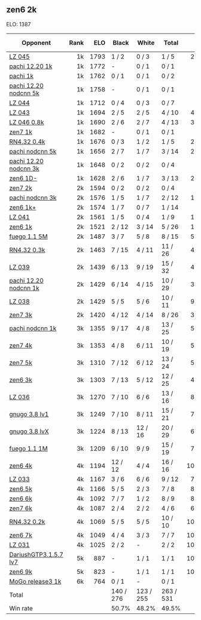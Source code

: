 ## zen6 2k ##

ELO: 1387

Opponent | Rank | ELO | Black | White | Total | Win rate
---------|-----:|----:|-------|-------|-------|-------:
[LZ 045](LZ%20045.md) | 1k | 1793 | 1 / 2 | 0 / 3 | 1 / 5 | 20.0%
[pachi 12.20 1k](pachi%2012.20%201k.md) | 1k | 1772 | - | 0 / 1 | 0 / 1 | 0.0%
[pachi 1k](pachi%201k.md) | 1k | 1762 | 0 / 1 | 0 / 1 | 0 / 2 | 0.0%
[pachi 12.20 nodcnn 5k](pachi%2012.20%20nodcnn%205k.md) | 1k | 1758 | - | 0 / 1 | 0 / 1 | 0.0%
[LZ 044](LZ%20044.md) | 1k | 1712 | 0 / 4 | 0 / 3 | 0 / 7 | 0.0%
[LZ 043](LZ%20043.md) | 1k | 1694 | 2 / 5 | 2 / 5 | 4 / 10 | 40.0%
[LZ 046 0.8k](LZ%20046%200.8k.md) | 1k | 1690 | 2 / 6 | 2 / 7 | 4 / 13 | 30.8%
[zen7 1k](zen7%201k.md) | 1k | 1682 | - | 0 / 1 | 0 / 1 | 0.0%
[RN4.32 0.4k](RN4.32%200.4k.md) | 1k | 1676 | 0 / 3 | 1 / 2 | 1 / 5 | 20.0%
[pachi nodcnn 5k](pachi%20nodcnn%205k.md) | 1k | 1656 | 2 / 7 | 1 / 7 | 3 / 14 | 21.4%
[pachi 12.20 nodcnn 3k](pachi%2012.20%20nodcnn%203k.md) | 1k | 1648 | 0 / 2 | 0 / 2 | 0 / 4 | 0.0%
[zen6 1D-](zen6%201D-.md) | 1k | 1628 | 2 / 6 | 1 / 7 | 3 / 13 | 23.1%
[zen7 2k](zen7%202k.md) | 2k | 1594 | 0 / 2 | 0 / 2 | 0 / 4 | 0.0%
[pachi nodcnn 3k](pachi%20nodcnn%203k.md) | 2k | 1576 | 1 / 5 | 1 / 7 | 2 / 12 | 16.7%
[zen6 1k+](zen6%201k+.md) | 2k | 1574 | 1 / 7 | 0 / 7 | 1 / 14 | 7.1%
[LZ 041](LZ%20041.md) | 2k | 1561 | 1 / 5 | 0 / 4 | 1 / 9 | 11.1%
[zen6 1k](zen6%201k.md) | 2k | 1521 | 2 / 12 | 3 / 14 | 5 / 26 | 19.2%
[fuego 1.1 5M](fuego%201.1%205M.md) | 2k | 1487 | 3 / 7 | 5 / 8 | 8 / 15 | 53.3%
[RN4.32 0.3k](RN4.32%200.3k.md) | 2k | 1463 | 7 / 15 | 4 / 11 | 11 / 26 | 42.3%
[LZ 039](LZ%20039.md) | 2k | 1439 | 6 / 13 | 9 / 19 | 15 / 32 | 46.9%
[pachi 12.20 nodcnn 1k](pachi%2012.20%20nodcnn%201k.md) | 2k | 1429 | 6 / 14 | 4 / 15 | 10 / 29 | 34.5%
[LZ 038](LZ%20038.md) | 2k | 1429 | 5 / 5 | 5 / 6 | 10 / 11 | 90.9%
[zen7 3k](zen7%203k.md) | 2k | 1420 | 4 / 12 | 4 / 14 | 8 / 26 | 30.8%
[pachi nodcnn 1k](pachi%20nodcnn%201k.md) | 3k | 1355 | 9 / 17 | 4 / 8 | 13 / 25 | 52.0%
[zen7 4k](zen7%204k.md) | 3k | 1353 | 4 / 8 | 6 / 11 | 10 / 19 | 52.6%
[zen7 5k](zen7%205k.md) | 3k | 1310 | 7 / 12 | 6 / 12 | 13 / 24 | 54.2%
[zen6 3k](zen6%203k.md) | 3k | 1303 | 7 / 13 | 5 / 12 | 12 / 25 | 48.0%
[LZ 036](LZ%20036.md) | 3k | 1270 | 7 / 10 | 6 / 6 | 13 / 16 | 81.3%
[gnugo 3.8 lv1](gnugo%203.8%20lv1.md) | 3k | 1249 | 7 / 10 | 8 / 11 | 15 / 21 | 71.4%
[gnugo 3.8 lvX](gnugo%203.8%20lvX.md) | 3k | 1224 | 8 / 13 | 12 / 16 | 20 / 29 | 69.0%
[fuego 1.1 1M](fuego%201.1%201M.md) | 3k | 1209 | 6 / 10 | 9 / 9 | 15 / 19 | 78.9%
[zen6 4k](zen6%204k.md) | 4k | 1194 | 12 / 12 | 4 / 4 | 16 / 16 | 100.0%
[LZ 033](LZ%20033.md) | 4k | 1167 | 3 / 6 | 6 / 6 | 9 / 12 | 75.0%
[zen6 5k](zen6%205k.md) | 4k | 1166 | 5 / 5 | 2 / 3 | 7 / 8 | 87.5%
[zen6 6k](zen6%206k.md) | 4k | 1092 | 7 / 7 | 1 / 2 | 8 / 9 | 88.9%
[zen7 6k](zen7%206k.md) | 4k | 1087 | 2 / 4 | 2 / 2 | 4 / 6 | 66.7%
[RN4.32 0.2k](RN4.32%200.2k.md) | 4k | 1069 | 5 / 5 | 5 / 5 | 10 / 10 | 100.0%
[zen6 7k](zen6%207k.md) | 4k | 1049 | 4 / 4 | 3 / 3 | 7 / 7 | 100.0%
[LZ 031](LZ%20031.md) | 4k | 1025 | 2 / 2 | - | 2 / 2 | 100.0%
[DariushGTP3.1.5.7 lv7](DariushGTP3.1.5.7%20lv7.md) | 5k | 887 | - | 1 / 1 | 1 / 1 | 100.0%
[zen6 9k](zen6%209k.md) | 5k | 823 | - | 1 / 1 | 1 / 1 | 100.0%
[MoGo release3 1k](MoGo%20release3%201k.md) | 6k | 764 | 0 / 1 | - | 0 / 1 | 0.0%
Total | | | 140 / 276 | 123 / 255 | 263 / 531 | 
Win rate| | | 50.7% | 48.2% | 49.5% | 
